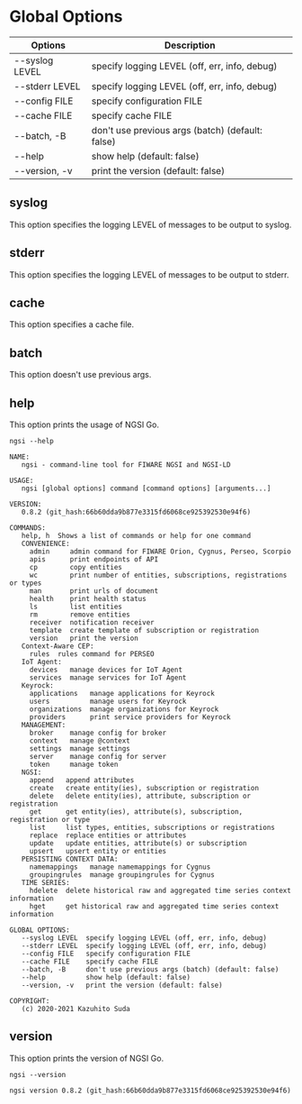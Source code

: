 # Global Options

| Options        | Description                                      |
| -------------- | ------------------------------------------------ |
| --syslog LEVEL | specify logging LEVEL (off, err, info, debug)    |
| --stderr LEVEL | specify logging LEVEL (off, err, info, debug)    |
| --config FILE  | specify configuration FILE                       |
| --cache FILE   | specify cache FILE                               |
| --batch, -B    | don't use previous args (batch) (default: false) |
| --help         | show help (default: false)                       |
| --version, -v  | print the version (default: false)               |

## syslog

This option specifies the logging LEVEL of messages to be output to syslog.

## stderr

This option specifies the logging LEVEL of messages to be output to stderr.

## cache

This option specifies a cache file.

## batch

This option doesn't use previous args.

## help

This option prints the usage of NGSI Go.

```console
ngsi --help
```

```text
NAME:
   ngsi - command-line tool for FIWARE NGSI and NGSI-LD

USAGE:
   ngsi [global options] command [command options] [arguments...]

VERSION:
   0.8.2 (git_hash:66b60dda9b877e3315fd6068ce925392530e94f6)

COMMANDS:
   help, h  Shows a list of commands or help for one command
   CONVENIENCE:
     admin     admin command for FIWARE Orion, Cygnus, Perseo, Scorpio
     apis      print endpoints of API
     cp        copy entities
     wc        print number of entities, subscriptions, registrations or types
     man       print urls of document
     health    print health status
     ls        list entities
     rm        remove entities
     receiver  notification receiver
     template  create template of subscription or registration
     version   print the version
   Context-Aware CEP:
     rules  rules command for PERSEO
   IoT Agent:
     devices   manage devices for IoT Agent
     services  manage services for IoT Agent
   Keyrock:
     applications   manage applications for Keyrock
     users          manage users for Keyrock
     organizations  manage organizations for Keyrock
     providers      print service providers for Keyrock
   MANAGEMENT:
     broker    manage config for broker
     context   manage @context
     settings  manage settings
     server    manage config for server
     token     manage token
   NGSI:
     append   append attributes
     create   create entity(ies), subscription or registration
     delete   delete entity(ies), attribute, subscription or registration
     get      get entity(ies), attribute(s), subscription, registration or type
     list     list types, entities, subscriptions or registrations
     replace  replace entities or attributes
     update   update entities, attribute(s) or subscription
     upsert   upsert entity or entities
   PERSISTING CONTEXT DATA:
     namemappings   manage namemappings for Cygnus
     groupingrules  manage groupingrules for Cygnus
   TIME SERIES:
     hdelete  delete historical raw and aggregated time series context information
     hget     get historical raw and aggregated time series context information

GLOBAL OPTIONS:
   --syslog LEVEL  specify logging LEVEL (off, err, info, debug)
   --stderr LEVEL  specify logging LEVEL (off, err, info, debug)
   --config FILE   specify configuration FILE
   --cache FILE    specify cache FILE
   --batch, -B     don't use previous args (batch) (default: false)
   --help          show help (default: false)
   --version, -v   print the version (default: false)

COPYRIGHT:
   (c) 2020-2021 Kazuhito Suda
```

## version

This option prints the version of NGSI Go.

```console
ngsi --version
```

```text
ngsi version 0.8.2 (git_hash:66b60dda9b877e3315fd6068ce925392530e94f6)
```
